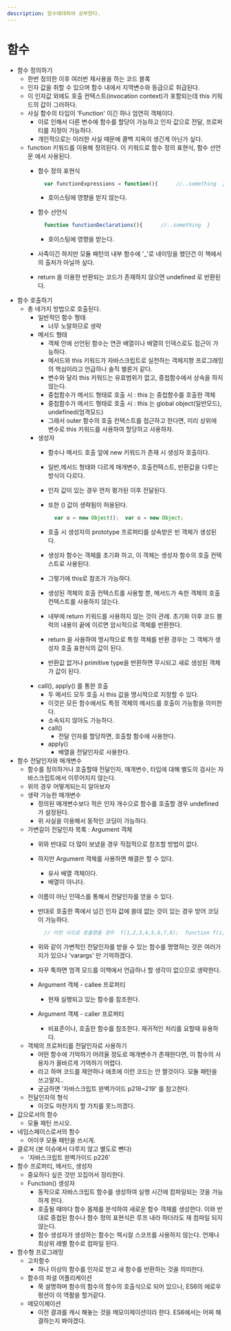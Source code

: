 ```yaml
---
description: 함수에대하여 공부한다.
---
```


# 함수

* 함수 정의하기
  * 한번 정의한 이후 여러번 재사용을 하는 코드 블록
  * 인자 값을 취할 수 있으며 함수 내에서 지역변수와 동급으로 취급된다.
  * 이 인자값 외에도 호출 컨텍스트\(invocation context\)가 포함되는데 this 키워드의 값이 그러하다.
  * 사실 함수의 타입이 'Function' 이긴 하나 엄연히 객체이다.
    * 이로 인해서 다른 변수에 함수를 할당이 가능하고 인자 값으로 전달, 프로퍼티를 지정이 가능하다.
    * 개인적으로는 이러한 사실 때문에 콜백 지옥이 생긴게 아닌가 싶다.
  * function 키워드를 이용해 정의된다. 이 키워드로 함수 정의 표현식, 함수 선언문 에서 사용된다.    
    * 함수 정의 표현식

      ```javascript
        var functionExpressions = function(){      //..something  }
      ```

      * 호이스팅에 영향을 받지 않는다.

    * 함수 선언식

      ```javascript
        function functionDeclarations(){      //..something  }
      ```

      * 호이스팅에 영향을 받는다.  

    * 사족이긴 하지만 모듈 패턴의 내부 함수에 '\_'로 네이밍을 했던건 이 책에서의 출처가 아닐까 싶다.
    * return 을 이용한 반환되는 코드가 존재하지 않으면 undefined 로 반환된다.     
* 함수 호출하기
  * 총 네가지 방법으로 호출된다.
    * 일반적인 함수 형태
      * 너무 노말하므로 생략
    * 메서드 형태
      * 객체 안에 선언된 함수는 연관 배열이나 배열의 인덱스로도 접근이 가능하다.
      * 메서드와 this 키워드가 자바스크립트로 실천하는 객체지향 프로그래밍의 핵심이라고 언급하나 솔직 별론거 같다.
      * 변수와 달리 this 키워드는 유효범위가 없고, 중첩함수에서 상속을 하지 않는다.
      * 중첩함수가 메서드 형태로 호출 시 : this 는 중첩함수를 호출한 객체
      * 중첩함수가 메서드 형태로 호출 시 : this 는 global object\(일반모드\), undefined\(엄격모드\)
      * 그래서 outer 함수의 호출 컨텍스트를 접근하고 한다면, 미리 상위에 변수로 this 키워드를 사용하여 할당하고 사용하자.
    * 생성자
      * 함수나 메서드 호출 앞에 new 키워드가 존재 시 생성자 호출이다.
      * 일반,메서드 형태와 다르게 매개변수, 호출컨텍스트, 반환값을 다루는 방식이 다르다.
      * 인자 값이 있는 경우 먼저 평가된 이후 전달된다.
      * 또한 \(\) 값이 생략됨이 허용된다.

        ```javascript
          var o = new Object();  var o = new Object;
        ```

      * 호출 시 생성자의 prototype 프로퍼티를 상속받은 빈 객체가 생성된다.
      * 생성자 함수는 객체를 초기화 하고, 이 객체는 생성자 함수의 호출 컨텍스트로 사용된다.
      * 그렇기에 this로 참조가 가능하다.
      * 생성된 객체의 호출 컨텍스트를 사용할 뿐, 메서드가 속한 객체의 호출 컨텍스트를 사용하지 않는다.
      * 내부에 return 키워드를 사용하지 않는 것이 관례. 초기화 이후 코드 블럭의 내용이 끝에 이르면 암시적으로 객체를 반환한다.
      * return 을 사용하여 명시적으로 특정 객체를 반환 경우는 그 객체가 생성자 호출 표현식의 값이 된다.
      * 반환값 없거나 primitive type을 반환하면 무시되고 새로 생성된 객체가 값이 된다.     
    * call\(\), apply\(\) 를 통한 호출
      * 두 메서드 모두 호출 시 this 값을 명시적으로 지정할 수 있다. 
      * 이것은 모든 함수에서도 특정 객체의 메서드를 호출이 가능함을 의미한다.
      * 소속되지 않아도 가능하다.
      * call\(\)
        * 전달 인자를 할당하면, 호출할 함수에 사용한다. 
      * apply\(\)     
        * 배열을 전달인자로 사용한다.
* 함수 전달인자와 매개변수
  * 함수를 정의하거나 호출할때 전달인자, 매개변수, 타입에 대해 별도의 검사는 자바스크립트에서 이루어지지 않는다.
  * 위의 경우 어떻게되는지 알아보자
  * 생략 가능한 매개변수
    * 정의된 매개변수보다 적은 인자 개수으로 함수를 호출할 경우 undefined 가 설정된다.
    * 위 사실을 이용해서 동적인 코딩이 가능하다. 
  * 가변길이 전달인자 목록 : Argument 객체
    * 위와 반대로 더 많이 보냈을 경우 직접적으로 참조할 방법이 없다.
    * 하지만 Argument 객체를 사용하면 해결은 할 수 있다. 
      * 유사 배열 객체이다.
      * 배열이 아니다.
    * 이름이 아닌 인덱스를 통해서 전달인자를 얻을 수 있다.
    * 반대로 호출한 쪽에서 넘긴 인자 값에 쓸데 없는 것이 있는 경우 방어 코딩이 가능하다.

      ```javascript
        // 이런 식으로 호출했을 경우  f(1,2,3,4,5,6,7,8);  function f(i,j){      if (argument.length > 2){          console.log("쓸데없는 것을 넘기지 마시오");      }  }
      ```

    * 위와 같이 가변적인 전달인자를 받을 수 있는 함수를 명명하는 것은 여러가지가 있으나 'varargs' 만 기억하겠다.    
    * 자꾸 툭하면 엄격 모드를 이책에서 언급하나 할 생각이 없으므로 생략한다.
    * Argument 객체 - callee 프로퍼티
      * 현재 실행되고 있는 함수를 참조한다.
    * Argument 객체 - caller 프로퍼티
      * 비표준이나, 호출한 함수를 참조한다. 재귀적인 처리를 요할때 유용하다.
  * 객체의 프로퍼티를 전달인자로 사용하기
    * 어떤 함수에 기억하기 어려울 정도로 매개변수가 존재한다면, 이 함수의 사용자가 올바르게 기억하기 어렵다.
    * 라고 하며 코드를 제안하나 애초에 이런 코드는 안 짤것이다. 모듈 패턴을 쓰고말지..
    * 궁금하면 '자바스크립트 완벽가이드 p218~219' 를 참고한다.
  * 전달인자의 형식
    * 이것도 마찬가지 할 가치를 못느끼겠다.
* 값으로서의 함수
  * 모듈 패턴 쓰시오.
* 네임스페이스로서의 함수
  * 어이쿠 모듈 패턴을 쓰시게.
* 클로저 \(본 이슈에서 다루지 않고 별도로 뺀다\)
  * '자바스크립트 완벽가이드 p226'
* 함수 프로퍼티, 메서드, 생성자
  * 중요하다 싶은 것만 꼬집어서 정리한다.
  * Function\(\) 생성자
    * 동적으로 자바스크립트 함수를 생성하여 실행 시간에 컴파일되는 것을 가능하게 한다.
    * 호출될 때마다 함수 몸체를 분석하여 새로운 함수 객체를 생성한다. 이와 반대로 중첩된 함수나 함수 정의 표현식은 루프 내라 하더라도 재 컴파일 되지 않는다.
    * 함수 생성자가 생성하는 함수는 렉시컬 스코프를 사용하지 않는다. 언제나 최상위 레벨 함수로 컴파일 된다.
* 함수형 프로그래밍
  * 고차함수
    * 하나 이상의 함수를 인자로 받고 새 함수를 반환하는 것을 의미한다.
  * 함수의 파셜 어플리케이션
    * 쭉 설명하며 함수의 함수의 함수의 호출식으로 되어 있으나, ES6의 에로우 펑션이 이 역활을 할거같다.
  * 메모이제이션
    * 이전 결과를 캐시 해놓는 것을 메모이제이션이라 한다. ES6에서는 어찌 해결하는지 봐야겠다.

